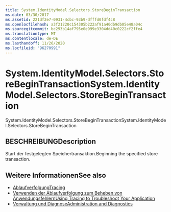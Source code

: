 ```yaml
---
title: System.IdentityModel.Selectors.StoreBeginTransaction
ms.date: 03/30/2017
ms.assetid: 221df2e7-0931-4cbc-93b9-dfffd0fdf4c8
ms.openlocfilehash: a3f21220c154305b222af91a40db9db05e48a04c
ms.sourcegitcommit: bc293b14af795e0e999e3304dd40c0222cf2ffe4
ms.translationtype: MT
ms.contentlocale: de-DE
ms.lasthandoff: 11/26/2020
ms.locfileid: "96270991"
---
```

# <a name="systemidentitymodelselectorsstorebegintransaction"></a><span data-ttu-id="884d2-102">System.IdentityModel.Selectors.StoreBeginTransaction</span><span class="sxs-lookup"><span data-stu-id="884d2-102">System.IdentityModel.Selectors.StoreBeginTransaction</span></span>

<span data-ttu-id="884d2-103">System.IdentityModel.Selectors.StoreBeginTransaction</span><span class="sxs-lookup"><span data-stu-id="884d2-103">System.IdentityModel.Selectors.StoreBeginTransaction</span></span>  
  
## <a name="description"></a><span data-ttu-id="884d2-104">BESCHREIBUNG</span><span class="sxs-lookup"><span data-stu-id="884d2-104">Description</span></span>  

 <span data-ttu-id="884d2-105">Start der festgelegten Speichertransaktion.</span><span class="sxs-lookup"><span data-stu-id="884d2-105">Beginning the specified store transaction.</span></span>  
  
## <a name="see-also"></a><span data-ttu-id="884d2-106">Weitere Informationen</span><span class="sxs-lookup"><span data-stu-id="884d2-106">See also</span></span>

- [<span data-ttu-id="884d2-107">Ablaufverfolgung</span><span class="sxs-lookup"><span data-stu-id="884d2-107">Tracing</span></span>](index.md)
- [<span data-ttu-id="884d2-108">Verwenden der Ablaufverfolgung zum Beheben von Anwendungsfehlern</span><span class="sxs-lookup"><span data-stu-id="884d2-108">Using Tracing to Troubleshoot Your Application</span></span>](using-tracing-to-troubleshoot-your-application.md)
- [<span data-ttu-id="884d2-109">Verwaltung und Diagnose</span><span class="sxs-lookup"><span data-stu-id="884d2-109">Administration and Diagnostics</span></span>](../index.md)
